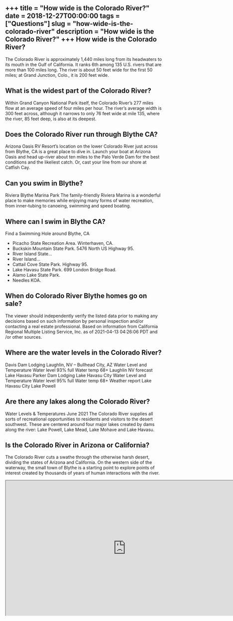 +++
title = "How wide is the Colorado River?"
date = 2018-12-27T00:00:00
tags = ["Questions"]
slug = "how-wide-is-the-colorado-river"
description = "How wide is the Colorado River?"
+++
How wide is the Colorado River?
-------------------------------

The Colorado River is approximately 1,440 miles long from its headwaters to its mouth in the Gulf of California. It ranks 6th among 135 U.S. rivers that are more than 100 miles long. The river is about 50 feet wide for the first 50 miles; at Grand Junction, Colo., it is 200 feet wide.

What is the widest part of the Colorado River?
----------------------------------------------

Within Grand Canyon National Park itself, the Colorado River’s 277 miles flow at an average speed of four miles per hour. The river’s average width is 300 feet across, although it narrows to only 76 feet wide at mile 135, where the river, 85 feet deep, is also at its deepest.

Does the Colorado River run through Blythe CA?
----------------------------------------------

Arizona Oasis RV Resort’s location on the lower Colorado River just across from Blythe, CA is a great place to dive in. Launch your boat at Arizona Oasis and head up-river about ten miles to the Palo Verde Dam for the best conditions and the likeliest catch. Or, cast your line from our shore at Catfish Cay.

Can you swim in Blythe?
-----------------------

Riviera Blythe Marina Park The family-friendly Riviera Marina is a wonderful place to make memories while enjoying many forms of water recreation, from inner-tubing to canoeing, swimming and speed boating.

Where can I swim in Blythe CA?
------------------------------

Find a Swimming Hole around Blythe, CA

- Picacho State Recreation Area. Winterhaven, CA.
- Buckskin Mountain State Park. 5476 North US Highway 95.
- River Island State…
- River Island…
- Cattail Cove State Park. Highway 95.
- Lake Havasu State Park. 699 London Bridge Road.
- Alamo Lake State Park.
- Needles KOA.

When do Colorado River Blythe homes go on sale?
-----------------------------------------------

The viewer should independently verify the listed data prior to making any decisions based on such information by personal inspection and/or contacting a real estate professional. Based on information from California Regional Multiple Listing Service, Inc. as of 2021-04-13 04:26:06 PDT and /or other sources.

Where are the water levels in the Colorado River?
-------------------------------------------------

Davis Dam Lodging Laughlin, NV – Bullhead City, AZ Water Level and Temperature Water level 93% full Water temp 68+ Laughlin NV forecast Lake Havasu Parker Dam Lodging Lake Havasu City Water Level and Temperature Water level 95% full Water temp 68+ Weather report Lake Havasu City Lake Powell

Are there any lakes along the Colorado River?
---------------------------------------------

Water Levels &amp; Temperatures June 2021 The Colorado River supplies all sorts of recreational opportunities to residents and visitors to the desert southwest. These are centered around four major lakes created by dams along the river: Lake Powell, Lake Mead, Lake Mohave and Lake Havasu.

Is the Colorado River in Arizona or California?
-----------------------------------------------

The Colorado River cuts a swathe through the otherwise harsh desert, dividing the states of Arizona and California. On the western side of the waterway, the small town of Blythe is a starting point to explore points of interest created by thousands of years of human interactions with the river.

<iframe allow="accelerometer; autoplay; clipboard-write; encrypted-media; gyroscope; picture-in-picture" allowfullscreen="" class="__youtube_prefs__  epyt-is-override  no-lazyload" data-no-lazy="1" data-origheight="433" data-origwidth="770" data-skipgform_ajax_framebjll="" height="433" id="_ytid_84829" loading="lazy" src="https://www.youtube.com/embed/w5m_w_z36-w?enablejsapi=1&autoplay=0&cc_load_policy=0&cc_lang_pref=&iv_load_policy=1&loop=0&modestbranding=0&rel=1&fs=1&playsinline=0&autohide=2&theme=dark&color=red&controls=1&" title="YouTube player" width="770"></iframe>